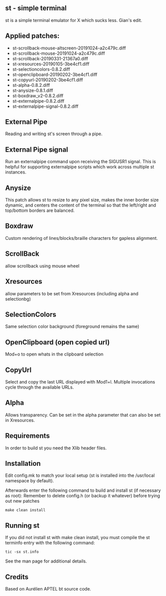 st - simple terminal
--------------------
st is a simple terminal emulator for X which sucks less.  Gian's edit.

Applied patches:
--------------
 * st-scrollback-mouse-altscreen-20191024-a2c479c.diff
 * st-scrollback-mouse-20191024-a2c479c.diff
 * st-scrollback-20190331-21367a0.diff
 * st-xresources-20190105-3be4cf1.diff
 * st-selectioncolors-0.8.2.diff
 * st-openclipboard-20190202-3be4cf1.diff
 * st-copyurl-20190202-3be4cf1.diff
 * st-alpha-0.8.2.diff
 * st-anysize-0.8.1.diff
 * st-boxdraw_v2-0.8.2.diff
 * st-externalpipe-0.8.2.diff
 * st-externalpipe-signal-0.8.2.diff


External Pipe
------
Reading and writing st's screen through a pipe.

External Pipe signal
------
Run an externalpipe command upon receiving the SIGUSR1 signal. This is helpful for supporting externalpipe scripts which work across multiple st instances.

Anysize
-------
This patch allows st to resize to any pixel size, makes the inner border size dynamic, and centers the content of the terminal so that the left/right and top/bottom borders are balanced.

Boxdraw
--------
Custom rendering of lines/blocks/braille characters for gapless alignment.

ScrollBack
---------
allow scrollback using mouse wheel

Xresources
----------
allow parameters to be set from Xresources (including alpha and selectionbg)

SelectionColors
----------
Same selection color background (foreground remains the same)

OpenClipboard (open copied url)
------------
Mod+o to open whats in the clipboard selection

CopyUrl
------------
Select and copy the last URL displayed with Mod1+l. Multiple invocations cycle through the available URLs.

Alpha
-----------
Allows transparency. Can be set in the alpha parameter that can also be set in Xresources.

Requirements
------------
In order to build st you need the Xlib header files.

Installation
------------
Edit config.mk to match your local setup (st is installed into
the /usr/local namespace by default).

Afterwards enter the following command to build and install st (if
necessary as root):
Remember to delete config.h (or backup it whatever) before trying out new patches

    make clean install


Running st
----------
If you did not install st with make clean install, you must compile
the st terminfo entry with the following command:

    tic -sx st.info

See the man page for additional details.

Credits
-------
Based on Aurélien APTEL <aurelien dot aptel at gmail dot com> bt source code.

